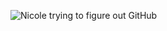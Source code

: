 ![Nicole trying to figure out GitHub](https://img.buzzfeed.com/buzzfeed-static/static/2019-04/24/14/asset/buzzfeed-prod-web-05/sub-buzz-1231-1556130239-1.png?resize=990:558?output-quality=auto&output-format=auto&downsize=640:*)
